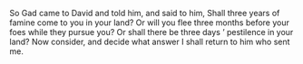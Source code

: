 So Gad came to David and told him, and said to him, Shall three years of famine come to you in your land? Or will you flee three months before your foes while they pursue you? Or shall there be three days ’ pestilence in your land? Now consider, and decide what answer I shall return to him who sent me.
